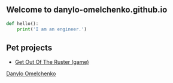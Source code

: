 ## Welcome to danylo-omelchenko.github.io

```python
def hello():
    print('I am an engineer.')
```


## Pet projects
* [Get Out Of The Ruster (game)](/projects/get_out_of_the_ruster)


<div class="LI-profile-badge"  data-version="v1" data-size="medium" data-locale="en_US" data-type="horizontal" data-theme="light" data-vanity="danylo-omelchenko"><a class="LI-simple-link" href='https://ua.linkedin.com/in/danylo-omelchenko?trk=profile-badge'>Danylo Omelchenko</a><script type="text/javascript" src="https://platform.linkedin.com/badges/js/profile.js" async defer></script></div>